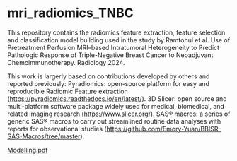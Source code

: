 # mri_radiomics_TNBC

This repository contains the radiomics feature extraction, feature selection and classification model building used in the study by Ramtohul et al. Use of Pretreatment Perfusion MRI–based Intratumoral Heterogeneity to Predict Pathologic Response of Triple-Negative Breast Cancer to Neoadjuvant Chemoimmunotherapy. Radiology 2024.

This work is largerly based on contributions developed by others and reported previously: Pyradiomics: open-source platform for easy and reproducible Radiomic Feature extraction (https://pyradiomics.readthedocs.io/en/latest/). 3D Slicer: open source and multi-platform software package widely used for medical, biomedical, and related imaging research (https://www.slicer.org/). SAS® macros: a series of generic SAS® macros to carry out streamlined routine data analyses with reports for observational studies (https://github.com/Emory-Yuan/BBISR-SAS-Macros/tree/master).


[Modelling.pdf](https://github.com/user-attachments/files/16819178/Modelling.pdf)
